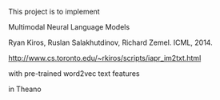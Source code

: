 This project is to implement 


Multimodal Neural Language Models

Ryan Kiros, Ruslan Salakhutdinov, Richard Zemel. ICML, 2014. 

http://www.cs.toronto.edu/~rkiros/scripts/iapr_im2txt.html

with pre-trained word2vec text features

in Theano
